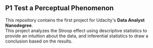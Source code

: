 ## P1 Test a Perceptual Phenomenon
This repository contains the first project for Udacity's **Data Analyst Nanodegree**.  
This project analyzes the Stroop effect using descriptive statistics to provide an intuition about the data, and inferential statistics to draw a conclusion based on the results. 


